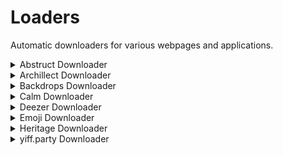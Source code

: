 # Loaders

Automatic downloaders for various webpages and applications.

<details><summary>Abstruct Downloader</summary><br>
<p>Downloads all wallpapers from the <a href="http://abstruct.co">Abstruct</a> collection by Hampus Olsson.

```
Importing modules...
Creating directory...
Loading categories...
8 categories found.
Creating BLEND directory...
Loading amount of pages...
4 pages found.
Loading page 1...
14 images found.
Downloading Crystallization...
```

</p>
</details>

<details><summary>Archillect Downloader</summary><br>
<p>Downloads all images collected by <a href="http://archillect.com/">Archillect</a>, the synthetic intelligence.

```
Archillect Downloader v1.1

Importing dependencies...
Creating download directory...
Retrieving latest image ID...

Downloading 1/250000 (1)...
```

</p>
</details>

<details><summary>Backdrops Downloader</summary><br>
<p>Downloads all wallpapers from <a href="https://backdrops.io/">Backdrops</a> via their semi-public API.

```
Backdrops Downloader v1.0

Importing dependencies...
Creating download directory...
Getting wallpaper list...

Downloading 1/2747 (76500)...
```

</p>
</details>

<details><summary>Calm Downloader</summary><br>
<p>Downloads all scenes including photo, video and audio assets from <a href="https://www.calm.com/meditate">Calm</a>.

```
Calm Downloader v1.1

Importing dependencies...
Creating download directory...
Retrieving scene database...

Downloading 1/39 (ZFlV8dbxPd)...
```

</p>
</details>

<details><summary>Deezer Downloader</summary><br>
<p>Downloads a specified <a href="https://www.deezer.com/de/">Deezer</a> track in the highest available format and bitrate.</p>
</details>

<details><summary>Emoji Downloader</summary><br>
<p>Downloads all available Discord emotes from <a href="https://discordemoji.com/">Discord Emoji</a>.

```
Emoji Downloader v1.0

Importing dependencies...
Creating download directory...
Retrieving emoji database...

Downloading 1/5000 (6188)...
```

</p>
</details>

<details><summary>Heritage Downloader</summary><br>
<p>Downloads photos, snapshots, music tracks and soundscapes for every heritage from the <a href="https://www.sony.net/united/clock/">α CLOCK</a> project.<br>
<b>Heritage Downloader has been discontinued. Please use <a href="https://github.com/TheLastZombie/Alpha-CLOCK-Desktop">α CLOCK Desktop</a> instead.</b>

```
Heritage Downloader v1.0

Importing dependencies...
Creating download directory...
Retrieving heritage database...

Downloading 1/50 (iguazu)...
```

</p>
</details>

<details><summary>yiff.party Downloader</summary><br>
<p>Downloads the creators and all artist-specific JSON files from <a href="https://yiff.party/">yiff.party</a>.

```
yiff.party Downloader v1.1

Importing dependencies...
Creating download directory...
Retrieving creator database...

Downloading 1/20443 (25634849)...
```

</p>
</details>
